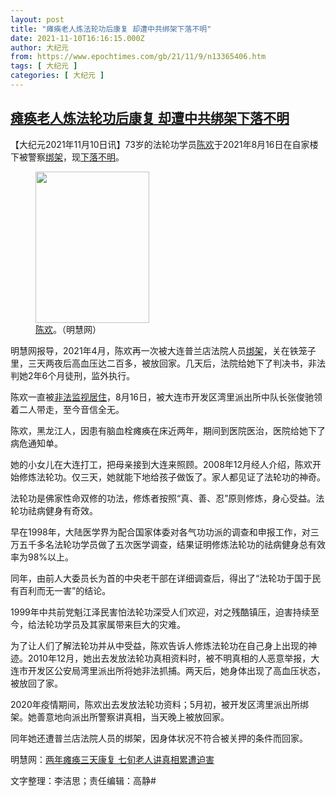 ```yaml
---
layout: post
title: "瘫痪老人炼法轮功后康复 却遭中共绑架下落不明"
date: 2021-11-10T16:16:15.000Z
author: 大纪元
from: https://www.epochtimes.com/gb/21/11/9/n13365406.htm
tags: [ 大纪元 ]
categories: [ 大纪元 ]
---
```

<!--1636560975000-->
[瘫痪老人炼法轮功后康复 却遭中共绑架下落不明](https://www.epochtimes.com/gb/21/11/9/n13365406.htm)
------

<div>
<p>【大纪元2021年11月10日讯】73岁的法轮功学员<a href="https://www.epochtimes.com/gb/tag/%E9%99%88%E6%AC%A2.html">陈欢</a>于2021年8月16日在自家楼下被警察<a href="https://www.epochtimes.com/gb/tag/%E7%BB%91%E6%9E%B6.html">绑架</a>，现<a href="https://www.epochtimes.com/gb/tag/%E4%B8%8B%E8%90%BD%E4%B8%8D%E6%98%8E.html">下落不明</a>。</p><figure id="attachment_13365458" aria-describedby="caption-attachment-13365458" style="width: 182px" class="wp-caption aligncenter"><a target="_blank" href="https://i.epochtimes.com/assets/uploads/2021/11/id13365458-2021-11-7-chen-huan_01.jpeg"><img class=" wp-image-13365458" src="https://i.epochtimes.com/assets/uploads/2021/11/id13365458-2021-11-7-chen-huan_01-600x800.jpeg" alt="" width="182" height="242" /></a><figcaption id="caption-attachment-13365458" class="wp-caption-text"><a href="https://www.epochtimes.com/gb/tag/%E9%99%88%E6%AC%A2.html">陈欢</a>。（明慧网）</figcaption></figure><p>明慧网报导，2021年4月，陈欢再一次被大连普兰店法院人员<a href="https://www.epochtimes.com/gb/tag/%E7%BB%91%E6%9E%B6.html">绑架</a>，关在铁笼子里，三天两夜后高血压达二百多，被放回家。几天后，法院给她下了判决书，非法判她2年6个月徒刑，监外执行。</p><p>陈欢一直被<a href="https://www.epochtimes.com/gb/tag/%E9%9D%9E%E6%B3%95%E7%9B%91%E8%A7%86%E5%B1%85%E4%BD%8F.html">非法监视居住</a>，8月16日，被大连市开发区湾里派出所中队长张俊驰领着二人带走，至今音信全无。</p><p>陈欢，黑龙江人，因患有脑血栓瘫痪在床近两年，期间到医院医治，医院给她下了病危通知单。</p><p>她的小女儿在大连打工，把母亲接到大连来照顾。2008年12月经人介绍，陈欢开始修炼法轮功。仅三天，她就能下地给孩子做饭了。家人都见证了法轮功的神奇。</p><p>法轮功是佛家性命双修的功法，修炼者按照“真、善、忍”原则修炼，身心受益。法轮功祛病健身有奇效。</p><p>早在1998年，大陆医学界为配合国家体委对各气功功派的调查和申报工作，对三万五千多名法轮功学员做了五次医学调查，结果证明修炼法轮功的祛病健身总有效率为98%以上。</p><p>同年，由前人大委员长为首的中央老干部在详细调查后，得出了“法轮功于国于民有百利而无一害”的结论。</p><p>1999年中共前党魁江泽民害怕法轮功深受人们欢迎，对之残酷镇压，迫害持续至今，给法轮功学员及其家属带来巨大的灾难。</p><p>为了让人们了解法轮功并从中受益，陈欢告诉人修炼法轮功在自己身上出现的神迹。2010年12月，她出去发放法轮功真相资料时，被不明真相的人恶意举报，大连市开发区公安局湾里派出所将她非法抓捕。两天后，她身体出现了高血压状态，被放回了家。</p><p>2020年疫情期间，陈欢出去发放法轮功资料；5月初，被开发区湾里派出所绑架。她善意地向派出所警察讲真相，当天晚上被放回家。</p><p>同年她还遭普兰店法院人员的绑架，因身体状况不符合被关押的条件而回家。</p><p>明慧网：<a href="http://big5.minghui.org/mh/articles/2021/11/8/%E5%85%A9%E5%B9%B4%E7%99%B1%E7%98%93%E4%B8%89%E5%A4%A9%E5%BA%B7%E5%BE%A9-%E4%B8%83%E6%97%AC%E8%80%81%E4%BA%BA%E8%AC%9B%E7%9C%9F%E7%9B%B8%E7%B4%AF%E9%81%AD%E8%BF%AB%E5%AE%B3-433395.html">两年瘫痪三天康复 七旬老人讲真相累遭迫害</a></p><p>文字整理：李洁思；责任编辑：高静#</p>
</div>
